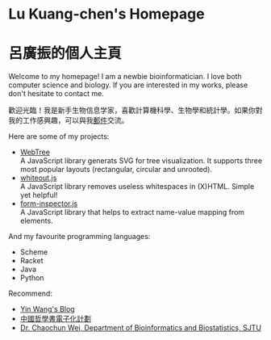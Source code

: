 # Lu Kuang-chen's Homepage
# 呂廣振的個人主頁

Welcome to my homepage! I am a newbie bioinformatician. I love both computer science and biology. If you are interested in my works, please don't hesitate to contact me.

歡迎光臨！我是新手生物信息学家，喜歡計算機科學、生物學和統計學。如果你對我的工作感興趣，可以與我<a href="mailto:lkc1024@openmailbox.org">郵件</a>交流。



Here are some of my projects:

* <a href="https://github.com/KelvinLu1024/WebTree">WebTree</a><br />
  A JavaScript library generats SVG for tree visualization. It supports three most popular layouts (rectangular, circular and unrooted).
* <a href="https://github.com/KelvinLu1024/whiteout.js"> whiteout.js</a><br />
  A JavaScript library removes useless whitespaces in (X)HTML. Simple yet helpful!
* <a href="https://github.com/KelvinLu1024/Form-Inspector">form-inspector.js</a><br />
  A JavaScript library that helps to extract name-value mapping from <form> elements.



And my favourite programming languages:

* Scheme
* Racket
* Java
* Python



Recommend:

* <a href="http://www.yinwang.org/">Yin Wang's Blog</a>
* <a href="http://ctext.org/zh"/>中國哲學書電子化計劃</a>
* <a href="http://cgm.sjtu.edu.cn/index/index.php">Dr. Chaochun Wei, Department of Bioinformatics and Biostatistics, SJTU</a>
